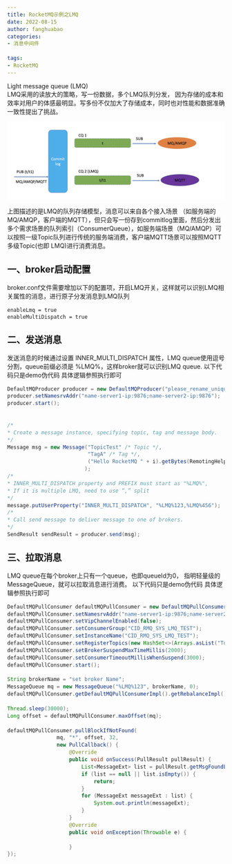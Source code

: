 ```yaml
---
title: RocketMQ示例之LMQ
date: 2022-08-15
author: fanghuabao
categories:
- 消息中间件

tags:
- RocketMQ
---
```


Light message queue (LMQ)  
LMQ采用的读放大的策略，写一份数据，多个LMQ队列分发，
因为存储的成本和效率对用户的体感最明显。写多份不仅加大了存储成本，同时也对性能和数据准确一致性提出了挑战。

![](./image/LMQ_1.png)

上图描述的是LMQ的队列存储模型，消息可以来自各个接入场景
（如服务端的MQ/AMQP，客户端的MQTT），但只会写一份存到commitlog里面，然后分发出多个需求场景的队列索引（ConsumerQueue），如服务端场景（MQ/AMQP）可以按照一级Topic队列进行传统的服务端消费，客户端MQTT场景可以按照MQTT多级Topic(也即 LMQ)进行消费消息。

## 一、broker启动配置


broker.conf文件需要增加以下的配置项，开启LMQ开关，这样就可以识别LMQ相关属性的消息，进行原子分发消息到LMQ队列
```properties
enableLmq = true
enableMultiDispatch = true
```
## 二、发送消息
发送消息的时候通过设置 INNER_MULTI_DISPATCH 属性，LMQ queue使用逗号分割，queue前缀必须是 %LMQ%，这样broker就可以识别LMQ queue.
以下代码只是demo伪代码 具体逻辑参照执行即可
```java
DefaultMQProducer producer = new DefaultMQProducer("please_rename_unique_group_name");
producer.setNamesrvAddr("name-server1-ip:9876;name-server2-ip:9876");
producer.start();


/*
* Create a message instance, specifying topic, tag and message body.
*/
Message msg = new Message("TopicTest" /* Topic */,
                          "TagA" /* Tag */,
                          ("Hello RocketMQ " + i).getBytes(RemotingHelper.DEFAULT_CHARSET) /* Message body */
                         );
/*
* INNER_MULTI_DISPATCH property and PREFIX must start as "%LMQ%",
* If it is multiple LMQ, need to use “,” split
*/
message.putUserProperty("INNER_MULTI_DISPATCH", "%LMQ%123,%LMQ%456");
/*
* Call send message to deliver message to one of brokers.
*/
SendResult sendResult = producer.send(msg);
```
## 三、拉取消息
LMQ queue在每个broker上只有一个queue，也即queueId为0， 指明轻量级的MessageQueue，就可以拉取消息进行消费。
以下代码只是demo伪代码 具体逻辑参照执行即可
```java
DefaultMQPullConsumer defaultMQPullConsumer = new DefaultMQPullConsumer();
defaultMQPullConsumer.setNamesrvAddr("name-server1-ip:9876;name-server2-ip:9876");
defaultMQPullConsumer.setVipChannelEnabled(false);
defaultMQPullConsumer.setConsumerGroup("CID_RMQ_SYS_LMQ_TEST");
defaultMQPullConsumer.setInstanceName("CID_RMQ_SYS_LMQ_TEST");
defaultMQPullConsumer.setRegisterTopics(new HashSet<>(Arrays.asList("TopicTest")));
defaultMQPullConsumer.setBrokerSuspendMaxTimeMillis(2000);
defaultMQPullConsumer.setConsumerTimeoutMillisWhenSuspend(3000);
defaultMQPullConsumer.start();

String brokerName = "set broker Name";
MessageQueue mq = new MessageQueue("%LMQ%123", brokerName, 0);
defaultMQPullConsumer.getDefaultMQPullConsumerImpl().getRebalanceImpl().getmQClientFactory().updateTopicRouteInfoFromNameServer("TopicTest");

Thread.sleep(30000);
Long offset = defaultMQPullConsumer.maxOffset(mq);

defaultMQPullConsumer.pullBlockIfNotFound(
                mq, "*", offset, 32,
                new PullCallback() {
                    @Override
                    public void onSuccess(PullResult pullResult) {
                        List<MessageExt> list = pullResult.getMsgFoundList();
                        if (list == null || list.isEmpty()) {
                            return;
                        }
                        for (MessageExt messageExt : list) {
                            System.out.println(messageExt);
                        }    
                    }
                    @Override
                    public void onException(Throwable e) {
                       
                    }
});
```
​

